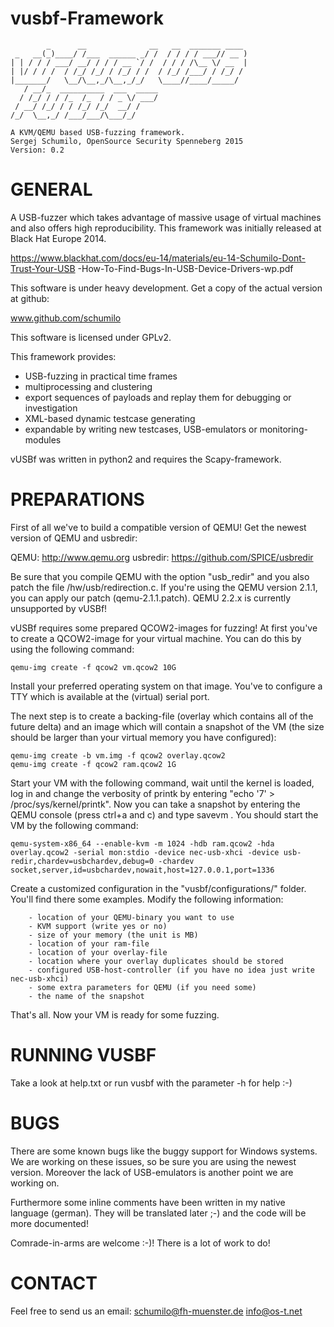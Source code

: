 vusbf-Framework
===========
	        _      __              __   __  _______ ____
	 _   __(_)____/ /___  ______ _/ /  / / / / ___// __ )
	| | / / / ___/ __/ / / / __ `/ /  / / / /\__ \/ __  |
	| |/ / / /  / /_/ /_/ / /_/ / /  / /_/ /___/ / /_/ /
	|_______/   \__/\__,_/\__,_/_/   \____//____/_____/
	   / __/_  __________  ___  _____
	  / /_/ / / /_  /_  / / _ \/ ___/
	 / __/ /_/ / / /_/ /_/  __/ /
	/_/  \__,_/ /___/___/\___/_/

	A KVM/QEMU based USB-fuzzing framework.
	Sergej Schumilo, OpenSource Security Spenneberg 2015
	Version: 0.2

GENERAL
===========

A USB-fuzzer which takes advantage of massive usage of virtual machines and also offers high reproducibility.
This framework was initially released at Black Hat Europe 2014.

https://www.blackhat.com/docs/eu-14/materials/eu-14-Schumilo-Dont-Trust-Your-USB
-How-To-Find-Bugs-In-USB-Device-Drivers-wp.pdf

This software is under heavy development. Get a copy of the actual version at github:

www.github.com/schumilo

This software is licensed under GPLv2.


This framework provides:
- USB-fuzzing in practical time frames
- multiprocessing and clustering
- export sequences of payloads and replay them for debugging or investigation
- XML-based dynamic testcase generating 
- expandable by writing new testcases, USB-emulators or monitoring-modules

vUSBf was written in python2 and requires the Scapy-framework.

PREPARATIONS
==========

First of all we've to build a compatible version of QEMU! Get the newest version of QEMU and usbredir:

QEMU:           http://www.qemu.org
usbredir:       https://github.com/SPICE/usbredir

Be sure that you compile QEMU with the option "usb_redir" and you also patch the file /hw/usb/redirection.c.
If you're using the QEMU version 2.1.1, you can apply our patch (qemu-2.1.1.patch).
QEMU 2.2.x is currently unsupported by vUSBf!

vUSBf requires some prepared QCOW2-images for fuzzing!
At first you've to create a QCOW2-image for your virtual machine. You can do this by using the following command:

	qemu-img create -f qcow2 vm.qcow2 10G

Install your preferred operating system on that image. You've to configure a TTY which is available at the (virtual) serial port.

The next step is to create a backing-file (overlay which contains all of the future delta) and an image which will contain a snapshot of the VM (the size should be larger than your virtual memory you have configured):

	qemu-img create -b vm.img -f qcow2 overlay.qcow2
	qemu-img create -f qcow2 ram.qcow2 1G

Start your VM with the following command, wait until the kernel is loaded, log in and change the verbosity of printk by entering "echo '7' > /proc/sys/kernel/printk".
Now you can take a snapshot by entering the QEMU console (press ctrl+a and c) and type savevm <name>. You should start the VM by the following command:

	qemu-system-x86_64 --enable-kvm -m 1024 -hdb ram.qcow2 -hda overlay.qcow2 -serial mon:stdio -device nec-usb-xhci -device usb-redir,chardev=usbchardev,debug=0 -chardev socket,server,id=usbchardev,nowait,host=127.0.0.1,port=1336

Create a customized configuration in the "vusbf/configurations/" folder. You'll find there some examples. Modify the following information:

        - location of your QEMU-binary you want to use
        - KVM support (write yes or no)
        - size of your memory (the unit is MB)
        - location of your ram-file
        - location of your overlay-file
        - location where your overlay duplicates should be stored
        - configured USB-host-controller (if you have no idea just write nec-usb-xhci)
        - some extra parameters for QEMU (if you need some)
        - the name of the snapshot

That's all. Now your VM is ready for some fuzzing.

RUNNING VUSBF
==========

Take a look at help.txt or run vusbf with the parameter -h for help :-)


BUGS
==========

There are some known bugs like the buggy support for Windows systems. We are working on these issues, so be sure you are using the newest version.
Moreover the lack of USB-emulators is another point we are working on.

Furthermore some inline comments have been written in my native language (german). They will be translated later ;-) and the code will be more documented!

Comrade-in-arms are welcome :-)! 
There is a lot of work to do!


CONTACT
==========

Feel free to send us an email:
	schumilo@fh-muenster.de
	info@os-t.net


